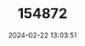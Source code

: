 ---
title: "154872"
category: "Apogon compressus"
draft: false
date: 2024-02-22 13:03:51
languages:
  English: ["Blue-eyed Cardinal", "Blue-eyed Cardinalfish", "Split-banded Cardinalfish", "Ochre-striped Cardinalfish"]
  Undetermined: ["Bagsang", "Dangat", "Suga"]
  Japanese: ["Hira-tenjikudai"]
---